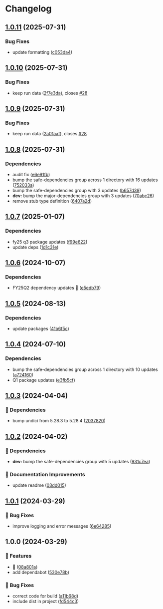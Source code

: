 # Changelog

## [1.0.11](https://github.com/agrc/validate-address-action/compare/v1.0.10...v1.0.11) (2025-07-31)


### Bug Fixes

* update formatting ([c053da4](https://github.com/agrc/validate-address-action/commit/c053da4c1d3ec1815bab5f377b458c792a29ab48))

## [1.0.10](https://github.com/agrc/validate-address-action/compare/v1.0.9...v1.0.10) (2025-07-31)


### Bug Fixes

* keep run data ([2f7e3da](https://github.com/agrc/validate-address-action/commit/2f7e3da47a78439e8f26eb663d970b6994d78111)), closes [#28](https://github.com/agrc/validate-address-action/issues/28)

## [1.0.9](https://github.com/agrc/validate-address-action/compare/v1.0.8...v1.0.9) (2025-07-31)


### Bug Fixes

* keep run data ([2a01aaf](https://github.com/agrc/validate-address-action/commit/2a01aafab969f872e79e3d56b382a845451881b0)), closes [#28](https://github.com/agrc/validate-address-action/issues/28)

## [1.0.8](https://github.com/agrc/validate-address-action/compare/v1.0.7...v1.0.8) (2025-07-31)


### Dependencies

* audit fix ([e6e91fb](https://github.com/agrc/validate-address-action/commit/e6e91fbecf73f2f89ad94a24be4ceaa5f043bf44))
* bump the safe-dependencies group across 1 directory with 16 updates ([752033a](https://github.com/agrc/validate-address-action/commit/752033ae0e07e1472015e2d0ae02d6d4e5e46276))
* bump the safe-dependencies group with 3 updates ([b657d39](https://github.com/agrc/validate-address-action/commit/b657d393121f2fd80992896965414093e004f38b))
* **dev:** bump the major-dependencies group with 3 updates ([70abc26](https://github.com/agrc/validate-address-action/commit/70abc269cafbcd47c517414dad9e6ede40335bf0))
* remove stub type definition ([6407a2d](https://github.com/agrc/validate-address-action/commit/6407a2d251d2c883e0478a65b4f8b1e033493a30))

## [1.0.7](https://github.com/agrc/validate-address-action/compare/v1.0.6...v1.0.7) (2025-01-07)


### Dependencies

* fy25 q3 package updates ([f99e622](https://github.com/agrc/validate-address-action/commit/f99e62286ea5a4c06210146992b04f790af61243))
* update deps ([1d1c31e](https://github.com/agrc/validate-address-action/commit/1d1c31ed8a43043ce635e976f66e47e6bc739954))

## [1.0.6](https://github.com/agrc/validate-address-action/compare/v1.0.5...v1.0.6) (2024-10-07)


### Dependencies

* FY25Q2 dependency updates 🌲 ([e5edb79](https://github.com/agrc/validate-address-action/commit/e5edb79fbedb27ed1b66665f4f5fb8f3d48d54e7))

## [1.0.5](https://github.com/agrc/validate-address-action/compare/v1.0.4...v1.0.5) (2024-08-13)


### Dependencies

* update packages ([41b6f5c](https://github.com/agrc/validate-address-action/commit/41b6f5c21c1da34d625bc74bc187b6af89677954))

## [1.0.4](https://github.com/agrc/validate-address-action/compare/v1.0.3...v1.0.4) (2024-07-10)


### Dependencies

* bump the safe-dependencies group across 1 directory with 10 updates ([a724160](https://github.com/agrc/validate-address-action/commit/a7241601475ff406e9b97fedc7ebbe9dbfacc7ba))
* Q1 package updates ([e3fb5cf](https://github.com/agrc/validate-address-action/commit/e3fb5cf8fd226fb3d98f428ec3e779670763e992))

## [1.0.3](https://github.com/agrc/validate-address-action/compare/v1.0.2...v1.0.3) (2024-04-04)


### 🌲 Dependencies

* bump undici from 5.28.3 to 5.28.4 ([2037820](https://github.com/agrc/validate-address-action/commit/2037820f27a264948d7203f81e3ccb7128d9aa21))

## [1.0.2](https://github.com/agrc/validate-address-action/compare/v1.0.1...v1.0.2) (2024-04-02)


### 🌲 Dependencies

* **dev:** bump the safe-dependencies group with 5 updates ([931c7ea](https://github.com/agrc/validate-address-action/commit/931c7ea2dd3843d8f39d892d5287b396a9096858))


### 📖 Documentation Improvements

* update readme ([03dd015](https://github.com/agrc/validate-address-action/commit/03dd01515a3602cfa9c1dd4aea6ac99e0f916839))

## [1.0.1](https://github.com/agrc/validate-address-action/compare/v1.0.0...v1.0.1) (2024-03-29)


### 🐛 Bug Fixes

* improve logging and error messages ([6e64285](https://github.com/agrc/validate-address-action/commit/6e64285ec91a2477c9b0cb6eb6667749aaffe728))

## 1.0.0 (2024-03-29)


### 🚀 Features

* 🎉 ([08a801a](https://github.com/agrc/validate-address-action/commit/08a801a38d69cc796ae13fc31ccd8861bf082c56))
* add dependabot ([530e78b](https://github.com/agrc/validate-address-action/commit/530e78b1e0f6f9eb6e27f87d60ac12aa6377773d))


### 🐛 Bug Fixes

* correct code for build ([a11b68d](https://github.com/agrc/validate-address-action/commit/a11b68dbb4288b7587bf06144a33994898325c19))
* include dist in project ([fd544c3](https://github.com/agrc/validate-address-action/commit/fd544c3f7a479cd9f2fed63575965b179ba70c93))
